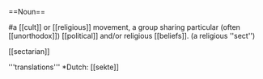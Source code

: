 ==Noun==

#a [[cult]] or [[religious]] movement, a group sharing particular (often [[unorthodox]]) [[political]] and/or religious [[beliefs]]. (a religious ''sect'')

[[sectarian]]

'''translations'''
*Dutch: [[sekte]]